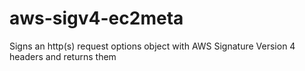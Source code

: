 # aws-sigv4-ec2meta
Signs an http(s) request options object with AWS Signature Version 4 headers and returns them
